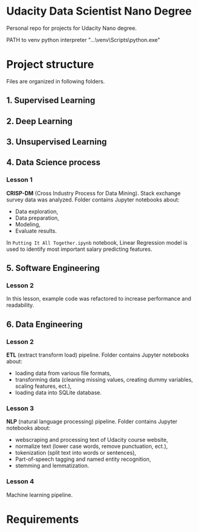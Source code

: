 # Udacity Data Scientist Nano Degree

Personal repo for projects for Udacity Nano degree.

PATH to venv python interpreter "...\venv\Scripts\python.exe"

# Project structure

Files are organized in following folders.

## 1. Supervised Learning

## 2. Deep Learning

## 3. Unsupervised Learning

## 4. Data Science process

### Lesson 1

**CRISP-DM** (Cross Industry Process for Data Mining). Stack exchange survey data was analyzed. Folder contains 
Jupyter notebooks about:

* Data exploration,
* Data preparation,
* Modeling,
* Evaluate results.

In `Putting It All Together.ipynb` notebook, Linear Regression model is used to identify most important salary 
predicting features. 

## 5. Software Engineering

### Lesson 2

In this lesson, example code was refactored to increase performance and readability.

## 6. Data Engineering

### Lesson 2

**ETL** (extract transform load) pipeline. Folder contains Jupyter notebooks about:
 
* loading data from various file formats,
* transforming data (cleaning missing values, creating dummy variables, scaling features, ect.),
* loading data into SQLite database.

### Lesson 3

**NLP** (natural language processing) pipeline. Folder contains Jupyter notebooks about:

* webscraping and processing text of Udacity course website,
* normalize text (lower case words, remove punctuation, ect.),
* tokenization (split text into words or sentences),
* Part-of-speech tagging and named entity recognition,
* stemming and lemmatization.

### Lesson 4

Machine learning pipeline.

# Requirements